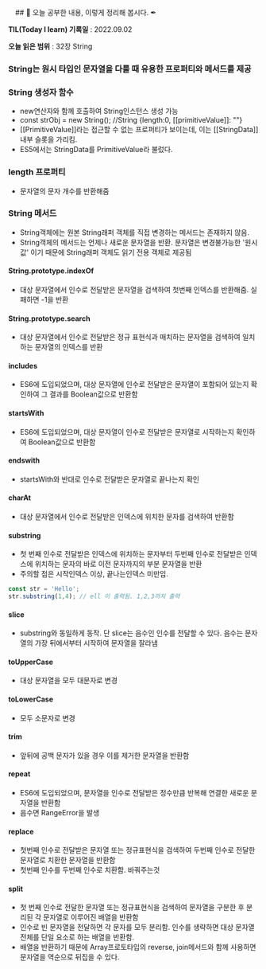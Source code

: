 　## 📕 오늘 공부한 내용, 이렇게 정리해 봅시다. ✒

**TIL(Today I learn) 기록일** : 2022.09.02

**오늘 읽은 범위** : 32장 String

### String는 원시 타입인 문자열을 다룰 때 유용한 프로퍼티와 메서드를 제공

### String 생성자 함수
+ new연산자와 함께 호출하여 String인스턴스 생성 가능
+ const strObj = new String(); //String {length:0, [[primitiveValue]]: ""}
+ [[PrimitiveValue]]라는 접근할 수 없는 프로퍼티가 보이는데, 이는 [[StringData]]내부 슬롯을 가리킴.
+ ES5에서는 StringData를 PrimitiveValue라 불렀다.

### length 프로퍼티
+ 문자열의 문자 개수를 반환해줌

### String 메서드
+ String객체에는 원본 String래퍼 객체를 직접 변경하는 메서드는 존재하지 않음.
+ String객체의 메서드는 언제나 새로운 문자열을 반환. 문자열은 변경불가능한 '원시 값' 이기 때문에 String래퍼 객체도 읽기 전용 객체로 제공됨

#### String.prototype.indexOf
+ 대상 문자열에서 인수로 전달받은 문자열을 검색하여 첫번째 인덱스를 반환해줌. 실패하면 -1을 반환

#### String.prototype.search
+ 대상 문자열에서 인수로 전달받은 정규 표현식과 매치하는 문자열을 검색하여 일치하는 문자열의 인덱스를 반환

#### includes
+ ES6에 도입되었으며, 대상 문자열에 인수로 전달받은 문자열이 포함되어 있는지 확인하여 그 결과를 Boolean값으로 반환함

#### startsWith
+ ES6에 도입되었으며, 대상 문자열이 인수로 전달받은 문자열로 시작하는지 확인하여 Boolean값으로 반환함

#### endswith
+ startsWith와 반대로 인수로 전달받은 문자열로 끝나는지 확인

#### charAt
+ 대상 문자열에서 인수로 전달받은 인덱스에 위치한 문자를 검색하여 반환함

#### substring
+ 첫 번째 인수로 전달받은 인덱스에 위치하는 문자부터 두번째 인수로 전달받은 인덱스에 위치하는 문자의 바로 이전 문자까지의 부분 문자열을 반환
+ 주의할 점은 시작인덱스 이상, 끝나는인덱스 미만임. 
```js
const str = 'Hello';
str.substring(1,4); // ell 이 출력됨. 1,2,3까지 출력
```
#### slice
+ substring와 동일하게 동작. 단 slice는 음수인 인수를 전달할 수 있다. 음수는 문자열의 가장 뒤에서부터 시작하여 문자열을 잘라냄

#### toUpperCase
+ 대상 문자열을 모두 대문자로 변경

#### toLowerCase
+ 모두 소문자로 변경

#### trim
+ 앞뒤에 공백 문자가 있을 경우 이를 제거한 문자열을 반환함

#### repeat
+ ES6에 도입되었으며, 문자열을 인수로 전달받은 정수만큼 반복해 연결한 새로운 문자열을 반환함
+ 음수면 RangeError을 발생

#### replace
+ 첫번째 인수로 전달받은 문자열 또는 정규표현식을 검색하여 두번째 인수로 전달한 문자열로 치환한 문자열을 반환함
+ 첫번째 인수를 두번째 인수로 치환함. 바꿔주는것

#### split
+ 첫 번째 인수로 전달한 문자열 또는 정규표현식을 검색하여 문자열을 구분한 후 분리된 각 문자열로 이루어진 배열을 반환함
+ 인수로 빈 문자열을 전달하면 각 문자를 모두 분리함. 인수를 생략하면 대상 문자열 전체를 단일 요소로 하는 배열을 반환함.
+ 배열을 반환하기 때문에 Array프로토타입의 reverse, join메서드와 함께 사용하면 문자열을 역순으로 뒤집을 수 있다.
